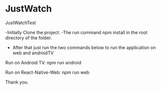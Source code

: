 # JustWatch

JustWatchTest

-Initially Clone the project.
-The run command npm install in the root directory of the folder.

- After that just run the two commands below to run the application on web and androidTV

Run on Android TV:
npm run android

Run on React-Native-Web:
npm run web

Thank you.
